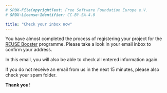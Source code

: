 ```yaml
---
# SPDX-FileCopyrightText: Free Software Foundation Europe e.V.
# SPDX-License-Identifier: CC-BY-SA-4.0

title: "Check your inbox now"
---
```


You have almost completed the process of registering your project for the [REUSE
Booster](/booster) programme. Please take a look in your email inbox to confirm
your address.

In this email, you will also be able to check all entered information again.

If you do not receive an email from us in the next 15 minutes, please also check
your spam folder.

**Thank you!**
